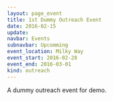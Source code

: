 ```yaml
---
layout: page_event
title: 1st Dummy Outreach Event
date: 2016-02-15
update:
navbar: Events
subnavbar: Upcomming
event_location: Milky Way
event_start: 2016-02-28
event_end: 2016-03-01
kind: outreach
---
```


A dummy outreach event for demo.

